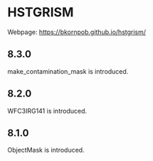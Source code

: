 # HSTGRISM

Webpage: https://bkornpob.github.io/hstgrism/

## 8.3.0
make_contamination_mask is introduced.

## 8.2.0
WFC3IRG141 is introduced.

## 8.1.0
ObjectMask is introduced.